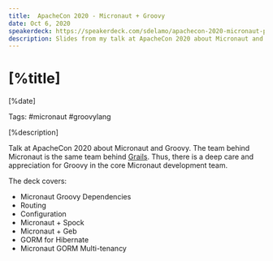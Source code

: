 ```yaml
---
title:  ApacheCon 2020 - Micronaut + Groovy
date: Oct 6, 2020
speakerdeck: https://speakerdeck.com/sdelamo/apachecon-2020-micronaut-plus-groovy
description: Slides from my talk at ApacheCon 2020 about Micronaut and Groovy
---
```


# [%title]

[%date]

Tags: #micronaut #groovylang

[%description]

Talk at ApacheCon 2020 about Micronaut and Groovy. The team behind Micronaut is the same team behind [Grails](https://grails.org). Thus, there is a deep care and appreciation for Groovy in the core Micronaut development team. 

The deck covers:

- Micronaut Groovy Dependencies
- Routing
- Configuration
- Micronaut + Spock
- Micronaut + Geb
- GORM for Hibernate
- Micronaut GORM Multi-tenancy
